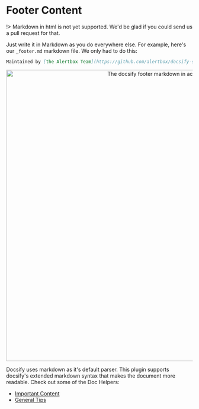 # Footer Content

!> Markdown in html is not yet supported. We'd be glad if you could send us a pull request for that.

Just write it in Markdown as you do everywhere else. For example, here's our `_footer.md` markdown file. We only had to do this:

```markdown
Maintained by [the Alertbox Team](https://github.com/alertbox/docsify-served/). Proudly published with [docsify](https://docsify.js.io)
```

<p align="center">
  <img alt="The docsify footer markdown in action" src="https://user-images.githubusercontent.com/958227/84028138-d4a15280-a9ad-11ea-93d1-43ebace761b3.png" width="786">
</p>

Docsify uses markdown as it's default parser. This plugin supports docsify's extended markdown syntax that makes the document more readable. Check out some of the Doc Helpers:

- [Important Content](https://docsify.js.org/#/helpers?id=important-content)
- [General Tips](https://docsify.js.org/#/helpers?id=general-tips)

